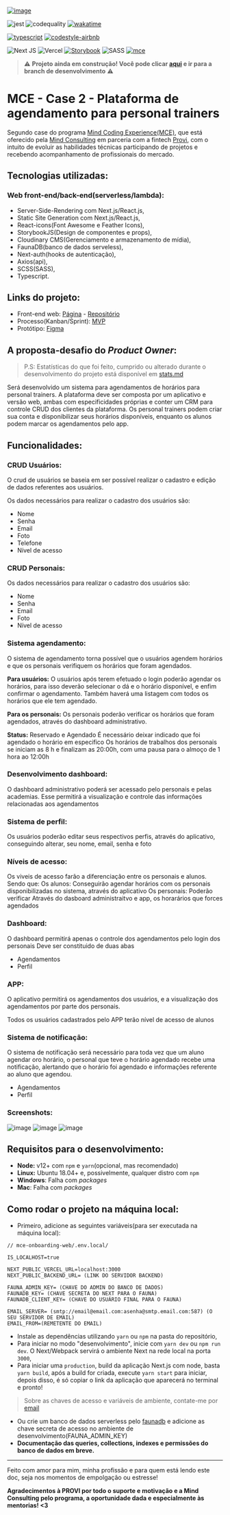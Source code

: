 <a href="https://mindconsulting.com.br/education/">![image](https://user-images.githubusercontent.com/3879613/132265934-b3197a0e-0603-4fdc-b1d5-c55c03a0aa1f.png)
</a>

![jest](https://github.com/savio591/mce-mind-web/actions/workflows/jest.yml/badge.svg?branch=dev)
![codequality](https://github.com/savio591/mce-mind-web/actions/workflows/codeInspector.yml/badge.svg?branch=dev)
[![wakatime](https://wakatime.com/badge/github/savio591/mce-mind-web.svg)](https://wakatime.com/badge/github/savio591/mce-mind-web)

[![typescript](https://badgen.net/badge/icon/typescript?icon=typescript&label)](https://www.typescriptlang.org/)
[![codestyle-airbnb](https://badgen.net/badge/code%20style/airbnb/f2a?icon=github)](https://github.com/airbnb/javascript)

![Next JS](https://img.shields.io/badge/Next-black?logo=next.js&logoColor=white)
![Vercel](https://img.shields.io/badge/vercel-%23000000.svg?logo=vercel&logoColor=white)
[![Storybook](https://cdn.jsdelivr.net/gh/storybookjs/brand@main/badge/badge-storybook.svg)](https://www.chromatic.com/library?appId=60f032ec31643a003b29def3)
![SASS](https://img.shields.io/badge/SASS-hotpink.svg?logo=SASS&logoColor=white)
[![mce](https://badgen.net/badge/icon/mind%20coding%20experience/red?icon=https://savilexperiments.com.br/assets/mce-icon-12px.svg&label)](https://conteudos.provi.com.br/mind-coding-experience/)


> ⚠️ **Projeto ainda em construção! Você pode clicar [aqui](https://github.com/savio591/mce-mind-web/tree/dev) e ir para a branch de desenvolvimento** ⚠️

# MCE - Case 2 - Plataforma de agendamento para personal trainers

Segundo case do programa [Mind Coding Experience(MCE)](https://conteudos.provi.com.br/mind-coding-experience/), que está oferecido pela [Mind Consulting] em parceria com a fintech [Provi], com o intuito de evoluir as habilidades técnicas participando de projetos e recebendo acompanhamento de profissionais do mercado.

## Tecnologias utilizadas:

### Web front-end/back-end(serverless/lambda):

- Server-Side-Rendering com Next.js/React.js,
- Static Site Generation com Next.js/React.js,
- React-icons(Font Awesome e Feather Icons),
- StorybookJS(Design de componentes e props),
- Cloudinary CMS(Gerenciamento e armazenamento de mídia),
- FaunaDB(banco de dados serveless),
- Next-auth(hooks de autenticação),
- Axios(api),
- SCSS(SASS),
- Typescript.

## Links do projeto:

* Front-end web: [Página](https://mce-mind.vercel.app) - [Repositório](https://github.com/savio591/mce-mind-web)
* Processo(Kanban/Sprint): [MVP](https://github.com/savio591/mce-mind-web/projects)
* Protótipo: [Figma](https://www.figma.com/file/Do8ydMHuP0ZDrDJdWwd0UP/MCE-GYM-Savils-Version?node-id=167%3A164)

## A proposta-desafio do _Product Owner_:

> P.S: Estatísticas do que foi feito, cumprido ou alterado durante o desenvolvimento do projeto está disponível em [stats.md]

Será desenvolvido um sistema para agendamentos de horários para personal trainers. A plataforma deve ser composta por um aplicativo e versão web, ambas com especificidades próprias e conter um CRM para controle CRUD dos clientes da plataforma. Os personal trainers podem criar sua conta e disponibilizar seus horários disponíveis, enquanto os alunos podem marcar os agendamentos pelo app.

## Funcionalidades:

### CRUD Usuários:

O crud de usuários se baseia em ser possível realizar o cadastro e edição de dados referentes aos usuários.

Os dados necessários para realizar o cadastro dos usuários são:

* Nome
* Senha
* Email
* Foto
* Telefone
* Nível de acesso

### CRUD Personais:

Os dados necessários para realizar o cadastro dos usuários são:
* Nome
* Senha
* Email
* Foto
* Nível de acesso

### Sistema agendamento:

O sistema de agendamento torna possível que o usuários agendem horários e que os personais verifiquem os horários que foram agendados.

**Para usuários:** O usuários após terem efetuado o login poderão agendar os horários, para isso deverão selecionar o dá e o horário disponível, e enfim confirmar o agendamento. Também haverá uma listagem com todos os horários que ele tem agendado.

**Para os personais:** Os personais poderão verificar os horários que foram agendados, através do dashboard administrativo.

**Status:** Reservado e Agendado É necessário deixar indicado que foi agendado o horário em especifico Os horários de trabalhos dos personais se iniciam as 8 h e finalizam as 20:00h, com uma pausa para o almoço de 1 hora ao 12:00h

### Desenvolvimento dashboard:

O dashboard administrativo poderá ser acessado pelo personais e pelas academias. Esse permitirá a visualização e controle das informações relacionadas aos agendamentos

### Sistema de perfil:

Os usuários poderão editar seus respectivos perfis, através do aplicativo, conseguindo alterar, seu nome, email, senha e foto

### Níveis de acesso:

Os viveis de acesso farão a diferenciação entre os personais e alunos. Sendo que: Os alunos: Conseguirão agendar horários com os personais disponibilizadas no sistema, através do aplicativo Os personais: Poderão verificar Através do dasboard administraitvo e app, os horarários que forces agendados

### Dashboard:

O dashboard permitirá apenas o controle dos agendamentos pelo login dos personais Deve ser constituido de duas abas
* Agendamentos
* Perfil

### APP:

O aplicativo permitirá os agendamentos dos usuários, e a visualização dos agendamentos por parte dos personais.

Todos os usuários cadastrados pelo APP terão nível de acesso de alunos

### Sistema de notificação:

O sistema de notificação será necessário para toda vez que um aluno agendar oro horário, o personal que teve o horário agendado recebe uma notificação, alertando que o horário foi agendado e informações referente ao aluno que agendou.

* Agendamentos
* Perfil

### Screenshots:
![image](https://user-images.githubusercontent.com/3879613/132274248-a6132d35-7097-4a42-a7ee-e8270ac1781d.png)
![image](https://user-images.githubusercontent.com/3879613/132274377-458c3688-aa23-412a-a6b8-c30d6b6d39d7.png)
![image](https://user-images.githubusercontent.com/3879613/132274473-e92beeb0-8ddf-471d-9d88-2c334f09713b.png)

## Requisitos para o desenvolvimento:
* **Node:** v12+ com `npm` e `yarn`(opcional, mas recomendado)
* **Linux:** Ubuntu 18.04+ e, possivelmente, qualquer distro com `npm`
* **Windows**: Falha com _packages_
* **Mac**: Falha com _packages_

## Como rodar o projeto na máquina local:

* Primeiro, adicione as seguintes variáveis(para ser executada na máquina local):
```.env
// mce-onboarding-web/.env.local/

IS_LOCALHOST=true

NEXT_PUBLIC_VERCEL_URL=localhost:3000
NEXT_PUBLIC_BACKEND_URL= (LINK DO SERVIDOR BACKEND)

FAUNA_ADMIN_KEY= (CHAVE DO ADMIN DO BANCO DE DADOS)
FAUNADB_KEY= (CHAVE SECRETA DO NEXT PARA O FAUNA)
FAUNADB_CLIENT_KEY= (CHAVE DO USUÁRIO FINAL PARA O FAUNA)

EMAIL_SERVER= (smtp://email@email.com:asenha@smtp.email.com:587) (O SEU SERVIDOR DE EMAIL)
EMAIL_FROM=(REMETENTE DO EMAIL)

```

* Instale as dependências utilizando ``yarn`` ou ``npm`` na pasta do repositório,
* Para iniciar no modo "desenvolvimento", inicie com ``yarn dev`` ou `npm run dev`. O Next/Webpack servirá o ambiente Next na rede local na porta ``3000``,
* Para iniciar uma `production`, build da aplicação Next.js com node, basta ``yarn build``, após a build for criada, execute ``yarn start`` para iniciar, depois disso, é só copiar o link da aplicação que aparecerá no terminal e pronto!

> Sobre as chaves de acesso e variáveis de ambiente, contate-me por [email]

* Ou crie um banco de dados serverless pelo [faunadb](https://fauna.com) e adicione as chave secreta de acesso no ambiente de desenvolvimento(FAUNA_ADMIN_KEY)
* **Documentação das queries, collections, indexes e permissões do banco de dados em breve.**

---

Feito com amor para mim, minha profissão e para quem está lendo este doc, seja nos momentos de empolgação ou estresse!

**Agradecimentos à PROVI por todo o suporte e motivação e a Mind Consulting pelo programa, a oportunidade dada e especialmente às mentorias! <3**

[stats.md]: ./stats.md
[Provi]: https://provi.com.br
[Mind Consulting]: https://mindconsulting.com.br
[email]: mailto:contato@savilexperiments.com.br?cc=savio591@hotmail.com&subject=MCECase2Solicitação.env
